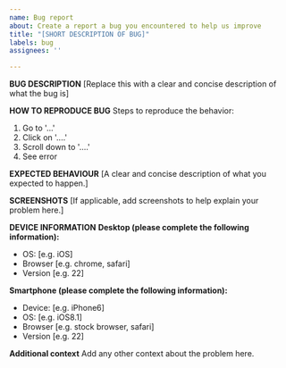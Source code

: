 ```yaml
---
name: Bug report
about: Create a report a bug you encountered to help us improve
title: "[SHORT DESCRIPTION OF BUG]"
labels: bug
assignees: ''

---
```


**BUG DESCRIPTION**
[Replace this with a clear and concise description of what the bug is]

**HOW TO REPRODUCE BUG**
Steps to reproduce the behavior:
1. Go to '...'
2. Click on '....'
3. Scroll down to '....'
4. See error

**EXPECTED BEHAVIOUR**
[A clear and concise description of what you expected to happen.]

**SCREENSHOTS**
[If applicable, add screenshots to help explain your problem here.]

**DEVICE INFORMATION**
**Desktop (please complete the following information):**
 - OS: [e.g. iOS]
 - Browser [e.g. chrome, safari]
 - Version [e.g. 22]

**Smartphone (please complete the following information):**
 - Device: [e.g. iPhone6]
 - OS: [e.g. iOS8.1]
 - Browser [e.g. stock browser, safari]
 - Version [e.g. 22]

**Additional context**
Add any other context about the problem here.
